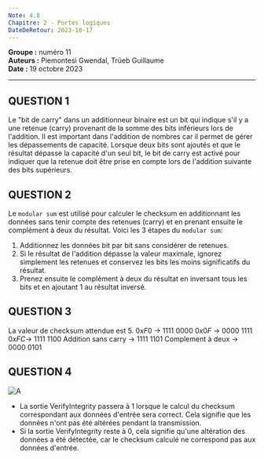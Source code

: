 ```yaml
---
Note: 4.8
Chapitre: 2 - Portes logiques
DateDeRetour: 2023-10-17
---
```

**Groupe :** numéro 11   
**Auteurs :** Piemontesi Gwendal, Trüeb Guillaume   
**Date :** 19 octobre 2023
***
## QUESTION 1
Le "bit de carry" dans un additionneur binaire est un bit qui indique s'il y a une retenue (carry) provenant de la somme des bits inférieurs lors de l'addition. Il est important dans l'addition de nombres car il permet de gérer les dépassements de capacité. Lorsque deux bits sont ajoutés et que le résultat dépasse la capacité d'un seul bit, le bit de carry est activé pour indiquer que la retenue doit être prise en compte lors de l'addition suivante des bits supérieurs.

## QUESTION 2
Le `modular sum` est utilisé pour calculer le checksum en additionnant les données sans tenir compte des retenues (carry) et en prenant ensuite le complément à deux du résultat. Voici les 3 étapes du `modular sum`:

1. Additionnez les données bit par bit sans considérer de retenues.
2. Si le résultat de l'addition dépasse la valeur maximale, ignorez simplement les retenues et conservez les bits les moins significatifs du résultat.
3. Prenez ensuite le complément à deux du résultat en inversant tous les bits et en ajoutant 1 au résultat inversé.

## QUESTION 3
La valeur de checksum attendue est 5.
$0xF0$ -> 1111 0000
$0x0F$ -> 0000 1111
$0xFC$-> 1111 1100
Addition sans carry -> 1111 1101
Complement à deux -> 0000 0101

## QUESTION 4
![A](../../../S0/PiecesJointes/Pastedimage20231015183438.png)

- La sortie VerifyIntegrity passera à 1 lorsque le calcul du checksum correspondant aux données d'entrée sera correct. Cela signifie que les données n'ont pas été altérées pendant la transmission.
- Si la sortie VerifyIntegrity reste à 0, cela signifie qu'une altération des données a été détectée, car le checksum calculé ne correspond pas aux données d'entrée.

